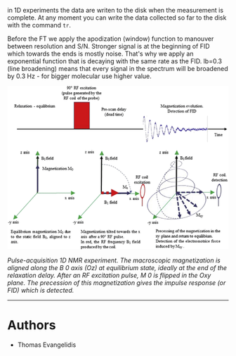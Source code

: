 in 1D experiments the data are writen to the disk when the measurement is complete. At any moment you can write the 
data collected so far to the disk with the command `tr`.

Before the FT we apply the apodization (window) function to manouver between resolution and S/N. Stronger signal is at the 
beginning of FID which towards the ends is mostly noise. That's why we apply an exponential function that is decaying 
with the same rate as the FID. lb=0.3 (line broadening) means that every signal in the spectrum will be broadened by 0.3 Hz - for bigger molecular 
use higher value.

![](images/Pulse-acquisition-1D-NMR-experiment-The-macroscopic-magnetization-is-aligned-along-the-B.png)

_Pulse-acquisition 1D NMR experiment. The macroscopic magnetization is aligned along the B 0 axis (Oz) at equilibrium 
state, ideally at the end of the relaxation delay. After an RF excitation pulse, M 0 is flipped in the Oxy plane. The 
precession of this magnetization gives the impulse response (or FID) which is detected._

---

# Authors
- Thomas Evangelidis